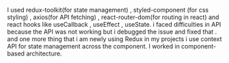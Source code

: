 I used redux-toolkit(for state management) , styled-component (for css styling) , axios(for API fetching) , react-router-dom(for routing in react) and react hooks like useCallback , useEffect , useState.
i faced difficulties in API because the API was not working but i debugged the issue and fixed that . 
and one more thing that i am newly using Redux in my projects i use context API for state management across the component.
I worked in component-based architecture. 
